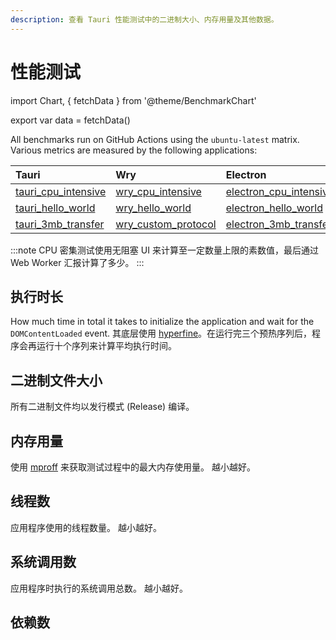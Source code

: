 ```yaml
---
description: 查看 Tauri 性能测试中的二进制大小、内存用量及其他数据。
---
```


# 性能测试

import Chart, { fetchData } from '@theme/BenchmarkChart'

<!-- Data is fetched here so that it is only fetched and processed once, then reused in each of the charts -->

export var data = fetchData()

All benchmarks run on GitHub Actions using the `ubuntu-latest` matrix. Various metrics are measured by the following applications:

| Tauri                     | Wry                       | Electron                     |
|:------------------------- |:------------------------- |:---------------------------- |
| [tauri_cpu_intensive][] | [wry_cpu_intensive][]   | [electron_cpu_intensive][] |
| [tauri_hello_world][]   | [wry_hello_world][]     | [electron_hello_world][]   |
| [tauri_3mb_transfer][]  | [wry_custom_protocol][] | [electron_3mb_transfer][]  |

:::note
CPU 密集测试使用无阻塞 UI 来计算至一定数量上限的素数值，最后通过 Web Worker 汇报计算了多少。
:::

## 执行时长

How much time in total it takes to initialize the application and wait for the `DOMContentLoaded` event. 其底层使用 [hyperfine](https://github.com/sharkdp/hyperfine)。在运行完三个预热序列后，程序会再运行十个序列来计算平均执行时间。

<Chart data={data} column="exec_time" />

## 二进制文件大小

所有二进制文件均以发行模式 (Release) 编译。

<Chart data={data} column="binary_size" />

## 内存用量

使用 [mproff](https://pypi.org/project/memory-profiler/) 来获取测试过程中的最大内存使用量。 越小越好。

<Chart data={data} column="max_memory" />

## 线程数

应用程序使用的线程数量。 越小越好。

<Chart data={data} column="thread_count" />

## 系统调用数

应用程序时执行的系统调用总数。 越小越好。

<Chart data={data} column="syscall_count" />

## 依赖数

<Chart data={data} column="cargo_deps" />

[tauri_cpu_intensive]: https://github.com/tauri-apps/tauri/tree/dev/tooling/bench/tests/cpu_intensive
[tauri_hello_world]: https://github.com/tauri-apps/tauri/tree/dev/tooling/bench/tests/helloworld
[tauri_3mb_transfer]: https://github.com/tauri-apps/tauri/tree/dev/tooling/bench/tests/files_transfer
[wry_cpu_intensive]: https://github.com/tauri-apps/wry/tree/dev/bench/tests/src/cpu_intensive.rs
[wry_hello_world]: https://github.com/tauri-apps/wry/tree/dev/bench/tests/src/hello_world.rs
[wry_custom_protocol]: https://github.com/tauri-apps/wry/tree/dev/bench/tests/src/custom_protocol.rs
[electron_cpu_intensive]: https://github.com/tauri-apps/benchmark_electron/tree/dev/apps/cpu_intensive
[electron_hello_world]: https://github.com/tauri-apps/benchmark_electron/tree/dev/apps/hello_world
[electron_3mb_transfer]: https://github.com/tauri-apps/benchmark_electron/tree/dev/apps/file_transfer
